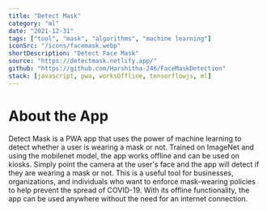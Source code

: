 ```yaml
---
title: "Detect Mask"
category: "ml"
date: "2021-12-31"
tags: ["tool", "mask", "algorithms", "machine learning"]
iconSrc: "/icons/facemask.webp"
shortDescription: "Detect Face Mask"
source: "https://detectmask.netlify.app/"
github: "https://github.com/Harshitha-246/FaceMaskDetection"
stack: [javascript, pwa, worksOffline, tensorflowjs, ml]
---
```


# About the App

Detect Mask is a PWA app that uses the power of machine learning to detect whether a user is wearing a mask or not. Trained on ImageNet and using the mobilenet model, the app works offline and can be used on kiosks. Simply point the camera at the user's face and the app will detect if they are wearing a mask or not. This is a useful tool for businesses, organizations, and individuals who want to enforce mask-wearing policies to help prevent the spread of COVID-19. With its offline functionality, the app can be used anywhere without the need for an internet connection.
